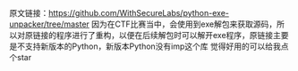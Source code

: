 原文链接：https://github.com/WithSecureLabs/python-exe-unpacker/tree/master
因为在CTF比赛当中，会使用到exe解包来获取源码，所以对原链接的程序进行了重构，以便在后续解包时可以解开exe程序，原链接主要是不支持新版本的Python，新版本Python没有imp这个库
觉得好用的可以给我点个star
